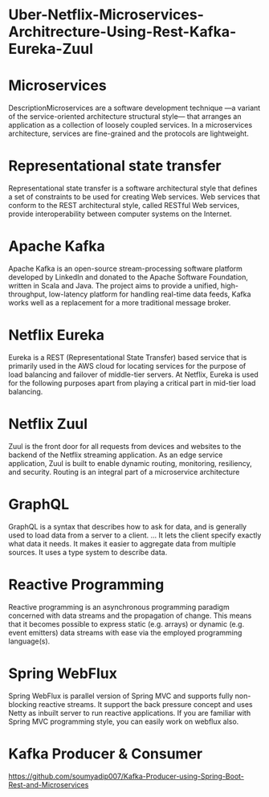 # Uber-Netflix-Microservices-Architrecture-Using-Rest-Kafka-Eureka-Zuul

# Microservices
DescriptionMicroservices are a software development technique —a variant of the service-oriented architecture structural style— that arranges an application as a collection of loosely coupled services. In a microservices architecture, services are fine-grained and the protocols are lightweight.

# Representational state transfer
Representational state transfer is a software architectural style that defines a set of constraints to be used for creating Web services. Web services that conform to the REST architectural style, called RESTful Web services, provide interoperability between computer systems on the Internet.

# Apache Kafka
Apache Kafka is an open-source stream-processing software platform developed by LinkedIn and donated to the Apache Software Foundation, written in Scala and Java. The project aims to provide a unified, high-throughput, low-latency platform for handling real-time data feeds, Kafka works well as a replacement for a more traditional message broker.

# Netflix Eureka
Eureka is a REST (Representational State Transfer) based service that is primarily used in the AWS cloud for locating services for the purpose of load balancing and failover of middle-tier servers. At Netflix, Eureka is used for the following purposes apart from playing a critical part in mid-tier load balancing.

# Netflix Zuul
Zuul is the front door for all requests from devices and websites to the backend of the Netflix streaming application. As an edge service application, Zuul is built to enable dynamic routing, monitoring, resiliency, and security. Routing is an integral part of a microservice architecture

# GraphQL
GraphQL is a syntax that describes how to ask for data, and is generally used to load data from a server to a client. ... It lets the client specify exactly what data it needs. It makes it easier to aggregate data from multiple sources. It uses a type system to describe data.

# Reactive Programming

Reactive programming is an asynchronous programming paradigm concerned with data streams and the propagation of change. This means that it becomes possible to express static (e.g. arrays) or dynamic (e.g. event emitters) data streams with ease via the employed programming language(s).

# Spring WebFlux

Spring WebFlux is parallel version of Spring MVC and supports fully non-blocking reactive streams. It support the back pressure concept and uses Netty as inbuilt server to run reactive applications. If you are familiar with Spring MVC programming style, you can easily work on webflux also.

# Kafka Producer & Consumer
https://github.com/soumyadip007/Kafka-Producer-using-Spring-Boot-Rest-and-Microservices
